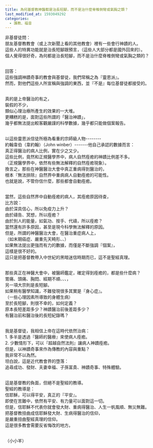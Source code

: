 ```yaml
---
title: 為何基督教神醫都是治長短腳，而不是治什麼脊椎側彎或氣胸之類？
last_modified_at: 1593049292
categories:
  - 護教、福音
---
```


<p>非基督徒問：<br>
朋友基督教教會（或上次新聞上看的其他教會）裡有一些會行神蹟的人。<br>
這些人的特異功能就是治長短腳跟預言，（這些人大部分都是國外回來的）。<br>
個人覺得很好奇，為何都是治長短腳，而不是治什麼脊椎側彎或氣胸之類的？</p>

<p><br>
回答：<br>
這些強調神蹟奇事的教會與基督徒，我們常稱之為『靈恩派』。<br>
然而，對他們這些人所宣稱與強調的東西，並『不是』每位基督徒都接受的。</p>

<p><br>
真的是上帝醫治的有之，<br>
裝假的不少，<br>
類似心理治療所產生的效果的一大堆。<br>
更糟糕的是，面對這些所謂的「醫治神蹟」，<br>
幾乎都無法提出較客觀嚴謹的科學數據，幾乎都只能做個案報告。</p>

<p><br>
以這些靈恩派信徒所極為看重的宗師級人物--------<br>
約翰韋伯（韋約翰）（John winber）-------他自己承認的數據而言：<br>
真正得醫治的病人比例，實在少之又少。<br>
這些比例，竟然和正規醫學界中，病人自然痊癒的神蹟比例差不多。<br>
（正規醫學界中，依然有些無法解釋的自然痊癒現象）。<br>
換言之，那些在神醫醫治大會中真正重病得到醫治的，<br>
根本『無法排除』自然界中重病病人自動痊癒的可能性。<br>
也就是說，不管你信什麼，那些都會自動痊癒。</p>

<p><br>
當然，這些自然界中自動痊癒的病人，其痊癒原因待查，<br>
比方說：<br>
由於深具信心，所以免疫力上升？<br>
由於禱告、冥想，所以痊癒？<br>
由於別人的能量，如氣功、按手、代禱，所以痊癒？<br>
當然還有許多原因，甚至是現今科學無法解釋的原因。<br>
但是，所謂的神醫醫治大會，在醫治重症病人上，<br>
（如末期癌症、嚴重先天畸形、、）<br>
如果無法提出更強而有力的數據，而僅是不斷強調『個案』，<br>
這樣是很不好的。<br>
這只是把基督教帶入中世紀的黑暗迷信時期而已，這不是聖經真理。</p>

<p><br>
那些真正在神醫大會中，被醫師鑑定，確定得到痊癒的，都是些什麼病？<br>
胃痛、頭痛、胸悶、經期不順、、、，<br>
另一項大宗則是長短腳。<br>
如果稍有醫學知識，不難發現很多其實是『身心症』。<br>
（一些心理因素所導致的身體生病）<br>
至於長短腳，則很不幸的，如何定義？<br>
原本長短差距多少？神蹟醫治前後差距多少？<br>
有醫治前和醫治後的長短紀錄嗎？</p>

<p><br>
我是基督徒，我相信上帝在這時代依然治病：<br>
1. 多半是透過『醫師的醫療』來使病人痊癒。<br>
2. 少數情形下，可以『超越自然法則』讓病人神蹟痊癒。<br>
但是，以神蹟奇事來作為傳教的內容與重點？<br>
我非常不以為然。<br>
坦白說，這是近代教會界的墮落：<br>
追尋成功、發財、夫妻幸福、子孫富貴、神蹟奇事、特殊體驗。</p>

<p><br>
這是基督教的負面，但絕不是聖經的教導。<br>
聖經的教導是：<br>
信耶穌，可以得平安，真正的『平安』。<br>
即使在苦難中，依然有平安、有力量可以面對這一切。<br>
但是，信耶穌不代表你就會發大財、重病得醫治、人生一帆風順、無災無難。<br>
把基督教扭曲成信耶穌發大財、生病得醫治的信仰，<br>
是嚴重扭曲聖經真理的信仰。<br>
這是很多教會需要反省悔改的地方。</p>

<p><br>
（小小羊）</p>


